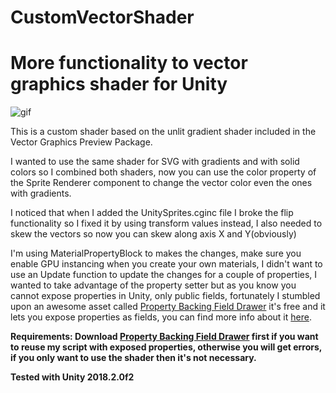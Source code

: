 # CustomVectorShader
More functionality to vector graphics shader for Unity
=====================================
![gif](https://i.imgur.com/WGWJsCf.gif)

This is a custom shader based on the unlit gradient shader included in the Vector Graphics Preview Package.

I wanted to use the same shader for SVG with gradients and with solid colors so I combined both shaders, now you can use the color property of the Sprite Renderer component to change the vector color even the ones with gradients.

I noticed that when I added the UnitySprites.cginc file I broke the flip functionality so I fixed it by using transform values instead, I also needed to skew the vectors so now you can skew along axis X and Y(obviously)

I'm using MaterialPropertyBlock to makes the changes, make sure you enable GPU instancing when you create your own materials, I didn't want to use an Update function to update the changes for a couple of properties, I wanted to take advantage of the property setter but as you know you cannot expose properties in Unity, only public fields, fortunately I stumbled upon an awesome asset called [Property Backing Field Drawer] it's free and it lets you expose properties as fields, you can find more info about it [here]. 

**Requirements: Download [Property Backing Field Drawer] first if you want to reuse my script with exposed properties, otherwise you will get errors, if you only want to use the shader then it's not necessary.**

**Tested with Unity 2018.2.0f2**

[Property Backing Field Drawer]:https://assetstore.unity.com/packages/tools/utilities/property-backing-field-drawer-18253

[here]:http://adammechtley.com/2014/06/property-backing-field-drawer/


